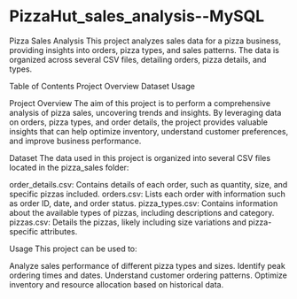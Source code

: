 # PizzaHut_sales_analysis--MySQL

Pizza Sales Analysis
This project analyzes sales data for a pizza business, providing insights into orders, pizza types, and sales patterns. The data is organized across several CSV files, detailing orders, pizza details, and types.

Table of Contents
Project Overview
Dataset
Usage

  
Project Overview
The aim of this project is to perform a comprehensive analysis of pizza sales, uncovering trends and insights. By leveraging data on orders, pizza types, and order details, the project provides valuable insights that can help optimize inventory, understand customer preferences, and improve business performance.

Dataset
The data used in this project is organized into several CSV files located in the pizza_sales folder:

order_details.csv: Contains details of each order, such as quantity, size, and specific pizzas included.
orders.csv: Lists each order with information such as order ID, date, and order status.
pizza_types.csv: Contains information about the available types of pizzas, including descriptions and category.
pizzas.csv: Details the pizzas, likely including size variations and pizza-specific attributes.


Usage
This project can be used to:

Analyze sales performance of different pizza types and sizes.
Identify peak ordering times and dates.
Understand customer ordering patterns.
Optimize inventory and resource allocation based on historical data.
